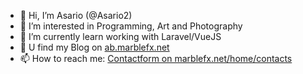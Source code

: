 - 👋 Hi, I’m Asario (@Asario2)
- 👀 I’m interested in Programming, Art and Photography
- 🌱 I’m currently learn working with Laravel/VueJS
- 🔗 U find my Blog on [ab.marblefx.net](https://ab.marblefx.net)
- 📫 How to reach me: [Contactform on marblefx.net/home/contacts](https://www.marblefx.net/home/contacts)


<!---
Asario2/Asario2 is a ✨ special ✨ repository because its `README.md` (this file) appears on your GitHub profile.
You can click the Preview link to take a look at your changes.
--->
